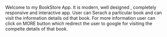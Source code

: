 Welcome to my BookStore App. It is modern, well designed , completely responsive and interactive app. User can Serach a particular book and can visit the information details od that book. For more information user can click on MORE button which redirect the user to google for visiting the compelte details of that book.


